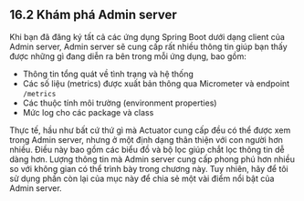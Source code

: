 ## 16.2 Khám phá Admin server

Khi bạn đã đăng ký tất cả các ứng dụng Spring Boot dưới dạng client của Admin server, Admin server sẽ cung cấp rất nhiều thông tin giúp bạn thấy được những gì đang diễn ra bên trong mỗi ứng dụng, bao gồm:

* Thông tin tổng quát về tình trạng và hệ thống
* Các số liệu (metrics) được xuất bản thông qua Micrometer và endpoint `/metrics`
* Các thuộc tính môi trường (environment properties)
* Mức log cho các package và class

Thực tế, hầu như bất cứ thứ gì mà Actuator cung cấp đều có thể được xem trong Admin server, nhưng ở một định dạng thân thiện với con người hơn nhiều. Điều này bao gồm các biểu đồ và bộ lọc giúp chắt lọc thông tin dễ dàng hơn. Lượng thông tin mà Admin server cung cấp phong phú hơn nhiều so với không gian có thể trình bày trong chương này. Tuy nhiên, hãy để tôi sử dụng phần còn lại của mục này để chia sẻ một vài điểm nổi bật của Admin server.
